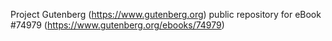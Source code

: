 Project Gutenberg (https://www.gutenberg.org) public repository for
eBook #74979 (https://www.gutenberg.org/ebooks/74979)
